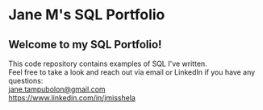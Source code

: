 # Jane M's SQL Portfolio

## Welcome to my SQL Portfolio!
This code repository contains examples of SQL I've written. <br />
Feel free to take a look and reach out via email or LinkedIn if you have any questions: <br />
jane.tampubolon@gmail.com <br />
https://www.linkedin.com/in/jmisshela
